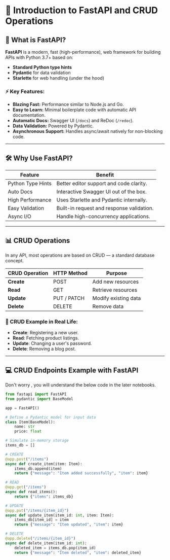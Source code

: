 # 🚀 Introduction to FastAPI and CRUD Operations

## 📌 What is FastAPI?

**FastAPI** is a modern, fast (high-performance), web framework for building APIs with Python 3.7+ based on:
- **Standard Python type hints**
- **Pydantic** for data validation
- **Starlette** for web handling (under the hood)

### ⚡ Key Features:
- **Blazing Fast:** Performance similar to Node.js and Go.
- **Easy to Learn:** Minimal boilerplate code with automatic API documentation.
- **Automatic Docs:** Swagger UI (`/docs`) and ReDoc (`/redoc`).
- **Data Validation:** Powered by Pydantic.
- **Asynchronous Support:** Handles async/await natively for non-blocking code.

---

## 🛠️ Why Use FastAPI?

| Feature                 | Benefit                                  |
|-------------------------|------------------------------------------|
| Python Type Hints       | Better editor support and code clarity.  |
| Auto Docs               | Interactive Swagger UI out of the box.   |
| High Performance        | Uses Starlette and Pydantic internally.  |
| Easy Validation         | Built-in request and response validation.|
| Async I/O               | Handle high-concurrency applications.    |

---

## 📊 CRUD Operations

In any API, most operations are based on CRUD — a standard database concept.

| CRUD Operation | HTTP Method | Purpose               |
|----------------|------------|------------------------|
| **Create**     | POST       | Add new resources      |
| **Read**       | GET        | Retrieve resources     |
| **Update**     | PUT / PATCH| Modify existing data   |
| **Delete**     | DELETE     | Remove data            |

### 📌 CRUD Example in Real Life:
- **Create**: Registering a new user.
- **Read**: Fetching product listings.
- **Update**: Changing a user's password.
- **Delete**: Removing a blog post.

---

## 💻 CRUD Endpoints Example with FastAPI
Don't worry , you will understand the below code in the later notebooks.

```python
from fastapi import FastAPI
from pydantic import BaseModel

app = FastAPI()

# Define a Pydantic model for input data
class Item(BaseModel):
    name: str
    price: float

# Simulate in-memory storage
items_db = []

# CREATE
@app.post("/items")
async def create_item(item: Item):
    items_db.append(item)
    return {"message": "Item added successfully", "item": item}

# READ
@app.get("/items")
async def read_items():
    return {"items": items_db}

# UPDATE
@app.put("/items/{item_id}")
async def update_item(item_id: int, item: Item):
    items_db[item_id] = item
    return {"message": "Item updated", "item": item}

# DELETE
@app.delete("/items/{item_id}")
async def delete_item(item_id: int):
    deleted_item = items_db.pop(item_id)
    return {"message": "Item deleted", "item": deleted_item}